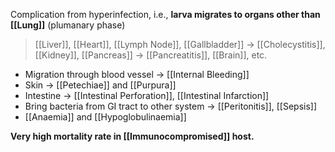 Complication from hyperinfection, i.e., **larva migrates to organs other than [[Lung]]** (plumanary phase)
> [[Liver]], [[Heart]], [[Lymph Node]], [[Gallbladder]] -> [[Cholecystitis]], [[Kidney]], [[Pancreas]] -> [[Pancreatitis]],  [[Brain]], etc.

- Migration through blood vessel -> [[Internal Bleeding]]
- Skin -> [[Petechiae]] and [[Purpura]]
- Intestine -> [[Intestinal Perforation]], [[Intestinal Infarction]]
- Bring bacteria from GI tract to other system -> [[Peritonitis]], [[Sepsis]]
- [[Anaemia]] and [[Hypoglobulinaemia]]

**Very high mortality rate in [[Immunocompromised]] host.**